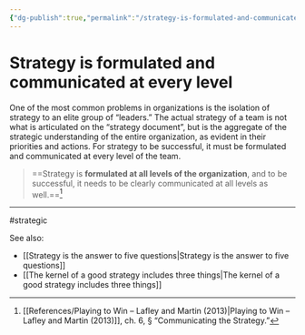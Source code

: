 ```yaml
---
{"dg-publish":true,"permalink":"/strategy-is-formulated-and-communicated-at-every-level/"}
---
```



# Strategy is formulated and communicated at every level

One of the most common problems in organizations is the isolation of strategy to an elite group of “leaders.” The actual strategy of a team is not what is articulated on the “strategy document”, but is the aggregate of the strategic understanding of the entire organization, as evident in their priorities and actions. For strategy to be successful, it must be formulated and communicated at every level of the team.

> ==Strategy is **formulated at all levels of the organization**, and to be successful, it needs to be clearly communicated at all levels as well.==[^1]


---
#strategic 

See also:
- [[Strategy is the answer to five questions\|Strategy is the answer to five questions]]
- [[The kernel of a good strategy includes three things\|The kernel of a good strategy includes three things]]

[^1]: [[References/Playing to Win – Lafley and Martin (2013)\|Playing to Win – Lafley and Martin (2013)]], ch. 6, § “Communicating the Strategy.”